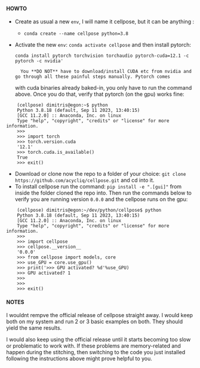 #### HOWTO

* Create as usual a new `env`, I will name it cellpose, but it can be anything :
  * `conda create --name cellpose python=3.8`
* Activate the new `env`: `conda activate cellpose` and then install pytorch:
  
  `conda install pytorch torchvision torchaudio pytorch-cuda=12.1 -c pytorch -c nvidia' `

        You **DO NOT** have to download/install CUDA etc from nvidia and go through all these painful steps manually. Pytorch comes 
    with cuda binaries already baked-in, you only have to run the command above. Once you do that, verify that pytorch (on the gpu) works fine:

```
    (cellpose) dimitris@egon:~$ python
    Python 3.8.18 (default, Sep 11 2023, 13:40:15) 
    [GCC 11.2.0] :: Anaconda, Inc. on linux
    Type "help", "copyright", "credits" or "license" for more information.
    >>>
    >>> import torch
    >>> torch.version.cuda  
    '12.1'
    >>> torch.cuda.is_available()  
    True
    >>> exit()
```

* Download or clone now the repo to a folder of your choice: `git clone https://github.com/acycliq/cellpose.git` and cd into it.
* To install cellpose run the command: `pip install -e ".[gui]"` from inside the folder cloned the repo into. Then run the commands 
below to verify you are running version `0.0.0` and the cellpose runs on the gpu:

```
    (cellpose) dimitris@egon:~/dev/python/cellpose$ python
    Python 3.8.18 (default, Sep 11 2023, 13:40:15) 
    [GCC 11.2.0] :: Anaconda, Inc. on linux
    Type "help", "copyright", "credits" or "license" for more information.
    >>>
    >>> import cellpose
    >>> cellpose.__version__
    '0.0.0'
    >>> from cellpose import models, core
    >>> use_GPU = core.use_gpu()
    >>> print('>>> GPU activated? %d'%use_GPU)
    >>> GPU activated? 1
    >>> 
    >>> 
    >>> exit()
```


#### NOTES
I wouldnt rempve the official release of cellpose straight away. I would keep both on my system and run 2 or 3 basic examples on both. 
They should yield the same results.  

I would also keep using the official release until it starts becoming too slow or problematic to work with.
If these problems are memory-related and happen during the stitching, then switching to the code you just installed following the instructions 
above might prove helpful to you.

